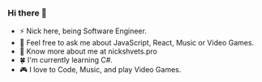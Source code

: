 ### Hi there 👋

- ⚡ Nick here, being Software Engineer.
- 💭 Feel free to ask me about JavaScript, React, Music or Video Games.
- 🍎 Know more about me at nickshvets.pro
- 🍀 I'm currently learning C#.
- 🎮 I love to Code, Music, and play Video Games.
